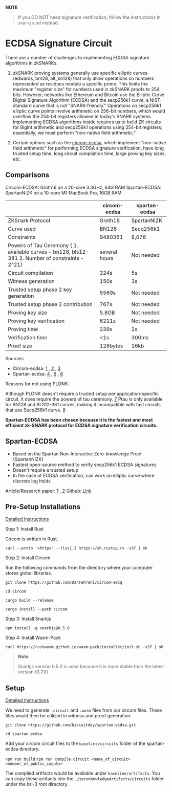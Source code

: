 **NOTE**

> If you DO NOT need signature verification, follow the instructions in `snarkjs.md` instead.

# ECDSA Signature Circuit

There are a number of challenges to implementing ECDSA signature algorithms in zkSNARKs.

1. zkSNARK proving systems generally use specific elliptic curves (edwards, bn128, alt_bn128) that only allow operations on numbers represented as residues modulo a specific prime. This limits the maximum "register size" for numbers used in zkSNARK proofs to 254 bits. However, networks like Ethereum and Bitcoin use the Elliptic Curve Digital Signature Algorithm (ECDSA) and the secp256k1 curve, a NIST-standard curve that is not "SNARK-friendly." Operations on secp256k1 elliptic curve points involve arithmetic on 256-bit numbers, which would overflow the 254-bit registers allowed in today's SNARK systems. Implementing ECDSA algorithms inside requires us to build ZK circuits for BigInt arithmetic and secp256k1 operations using 254-bit registers; essentially, we must perform "non-native field arithmetic."

2. Certain options such as the [circom-ecdsa](https://github.com/0xPARC/circom-ecdsa), which implement "non-native field arithmetic" for performing ECDSA signature verification, have long trusted setup time, long circuit compilation time, large proving key sizes, etc.

## Comparisons

Circom-ECDSA: Groth16 on a 20-core 3.3GHz, 64G RAM
Spartan-ECDSA: SpartanNIZK on a 10-core M1 MacBook Pro, 16GB RAM

|                                                                                                  | circom-ecdsa  | spartan-ecdsa |
| ------------------------------------------------------------------------------------------------ | ------------- | ------------- |
| ZKSnark Protocol                                                                                 | Groth16       | SpartanNIZK   |
| Curve used                                                                                       | BN128         | Secq256k1     |
| Constraints                                                                                      | 9480361       | 8,076         |
| Powers of Tau Ceremony ( 1. available curves - bn128, bls12-381 2. Number of constraints - 2^21) | several hours | Not needed    |
| Circuit compilation                                                                              | 324s          | 5s            |
| Witness generation                                                                               | 150s          | 3s            |
| Trusted setup phase 2 key generation                                                             | 5569s         | Not needed    |
| Trusted setup phase 2 contribution                                                               | 767s          | Not needed    |
| Proving key size                                                                                 | 5.8GB         | Not needed    |
| Proving key verification                                                                         | 6211s         | Not needed    |
| Proving time                                                                                     | 239s          | 2s            |
| Verification time                                                                                | <1s           | 300ms         |
| Proof size                                                                                       | 128bytes      | 16kb          |

Sources:

- Circom-ecdsa: [1](https://0xparc.org/blog/zk-ecdsa-1) , [2](https://github.com/0xPARC/circom-ecdsa) , [3](https://github.com/iden3/snarkjs)
- Spartan-ecdsa: [4](https://personaelabs.org/posts/spartan-ecdsa/) , [5](https://eprint.iacr.org/2019/550.pdf) , [6](https://github.com/personaelabs/spartan-ecdsa)

Reasons for not using PLONK:

Although PLONK doesn't require a trusted setup per application-specific circuit, it does require the powers of tau ceremony. [7](https://blog.iden3.io/circom-snarkjs-plonk.html) Ptau is only available for BN128 and BLS12-381 curves, making it incompatible with fast circuits that use Secq256k1 curve. [8](https://github.com/iden3/snarkjs)

**Spartan-ECDSA has been chosen because it is the fastest and most efficient zk-SNARK protocol for ECDSA signature verification circuits.**

## Spartan-ECDSA

- Based on the Spartan Non-Interactive Zero-knowledge Proof (SpartanNIZK)
- Fastest open-source method to verify secp256k1 ECDSA signatures
- Doesn’t require a trusted setup
- In the case of ECDSA verification, can work on elliptic curve where discrete log holds

Article/Research paper: [1](https://personaelabs.org/posts/spartan-ecdsa/) , [2](https://eprint.iacr.org/2019/550.pdf)
Github: [Link](https://github.com/personaelabs/spartan-ecdsa)

## Pre-Setup Installations

[Detailed Instructions](https://docs.circom.io/getting-started/installation/#installing-dependencies)

Step 1: Install Rust

Circom is written in Rust.

`curl --proto '=https' --tlsv1.2 https://sh.rustup.rs -sSf | sh`

Step 2: Install Circom

Run the following commands from the directory where your computer stores global libraries.

`git clone https://github.com/DanTehrani/circom-secq`

`cd circom`

`cargo build --release`

`cargo install --path circom`

Step 3: Install Snarkjs

`npm install -g snarkjs@0.5.0`

Step 4: Install Wasm-Pack

`curl https://rustwasm.github.io/wasm-pack/installer/init.sh -sSf | sh`

> **Note**
>
> Snarkjs version 0.5.0 is used because it is more stable than the latest version (0.7.0).

## Setup

[Detailed Instructions](https://github.com/biscuitdey/spartan-ecdsa)

We need to generate `.circuit` and `.wasm` files from our circom files. These files would then be utilized in witness and proof generation.

`git clone https://github.com/biscuitdey/spartan-ecdsa.git`

`cd spartan-ecdsa`

Add your circom circuit files to the `baseline/circuits` folder of the spartan-ecdsa directory.

`npm run build`
`npm run compile:circuit <name_of_circuit> <number_of_public_inputs>`

The compiled artifacts would be available under `baseline/artifacts`. You can copy these artifacts into the `./zeroKnowledgeArtifacts/circuits` folder under the bri-3 root directory.
